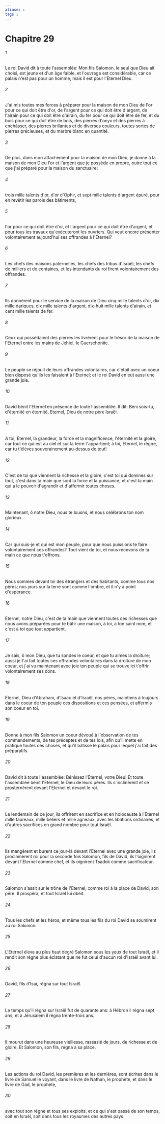```yaml
---
aliases : 
tags : 
---
```


# Chapitre 29

###### 1
Le roi David dit à toute l'assemblée: Mon fils Salomon, le seul que Dieu ait choisi, est jeune et d'un âge faible, et l'ouvrage est considérable, car ce palais n'est pas pour un homme, mais il est pour l'Eternel Dieu.
###### 2
J'ai mis toutes mes forces à préparer pour la maison de mon Dieu de l'or pour ce qui doit être d'or, de l'argent pour ce qui doit être d'argent, de l'airain pour ce qui doit être d'airain, du fer pour ce qui doit être de fer, et du bois pour ce qui doit être de bois, des pierres d'onyx et des pierres à enchâsser, des pierres brillantes et de diverses couleurs, toutes sortes de pierres précieuses, et du marbre blanc en quantité.
###### 3
De plus, dans mon attachement pour la maison de mon Dieu, je donne à la maison de mon Dieu l'or et l'argent que je possède en propre, outre tout ce que j'ai préparé pour la maison du sanctuaire:
###### 4
trois mille talents d'or, d'or d'Ophir, et sept mille talents d'argent épuré, pour en revêtir les parois des bâtiments,
###### 5
l'or pour ce qui doit être d'or, et l'argent pour ce qui doit être d'argent, et pour tous les travaux qu'exécuteront les ouvriers. Qui veut encore présenter volontairement aujourd'hui ses offrandes à l'Eternel?
###### 6
Les chefs des maisons paternelles, les chefs des tribus d'Israël, les chefs de milliers et de centaines, et les intendants du roi firent volontairement des offrandes.
###### 7
Ils donnèrent pour le service de la maison de Dieu cinq mille talents d'or, dix mille dariques, dix mille talents d'argent, dix-huit mille talents d'airain, et cent mille talents de fer.
###### 8
Ceux qui possédaient des pierres les livrèrent pour le trésor de la maison de l'Eternel entre les mains de Jehiel, le Guerschonite.
###### 9
Le peuple se réjouit de leurs offrandes volontaires, car c'était avec un coeur bien disposé qu'ils les faisaient à l'Eternel; et le roi David en eut aussi une grande joie.
###### 10
David bénit l'Eternel en présence de toute l'assemblée. Il dit: Béni sois-tu, d'éternité en éternité, Eternel, Dieu de notre père Israël.
###### 11
A toi, Eternel, la grandeur, la force et la magnificence, l'éternité et la gloire, car tout ce qui est au ciel et sur la terre t'appartient; à toi, Eternel, le règne, car tu t'élèves souverainement au-dessus de tout!
###### 12
C'est de toi que viennent la richesse et la gloire, c'est toi qui domines sur tout, c'est dans ta main que sont la force et la puissance, et c'est ta main qui a le pouvoir d'agrandir et d'affermir toutes choses.
###### 13
Maintenant, ô notre Dieu, nous te louons, et nous célébrons ton nom glorieux.
###### 14
Car qui suis-je et qui est mon peuple, pour que nous puissions te faire volontairement ces offrandes? Tout vient de toi, et nous recevons de ta main ce que nous t'offrons.
###### 15
Nous sommes devant toi des étrangers et des habitants, comme tous nos pères; nos jours sur la terre sont comme l'ombre, et il n'y a point d'espérance.
###### 16
Eternel, notre Dieu, c'est de ta main que viennent toutes ces richesses que nous avons préparées pour te bâtir une maison, à toi, à ton saint nom, et c'est à toi que tout appartient.
###### 17
Je sais, ô mon Dieu, que tu sondes le coeur, et que tu aimes la droiture; aussi je t'ai fait toutes ces offrandes volontaires dans la droiture de mon coeur, et j'ai vu maintenant avec joie ton peuple qui se trouve ici t'offrir volontairement ses dons.
###### 18
Eternel, Dieu d'Abraham, d'Isaac et d'Israël, nos pères, maintiens à toujours dans le coeur de ton peuple ces dispositions et ces pensées, et affermis son coeur en toi.
###### 19
Donne à mon fils Salomon un coeur dévoué à l'observation de tes commandements, de tes préceptes et de tes lois, afin qu'il mette en pratique toutes ces choses, et qu'il bâtisse le palais pour lequel j'ai fait des préparatifs.
###### 20
David dit à toute l'assemblée: Bénissez l'Eternel, votre Dieu! Et toute l'assemblée bénit l'Eternel, le Dieu de leurs pères. Ils s'inclinèrent et se prosternèrent devant l'Eternel et devant le roi.
###### 21
Le lendemain de ce jour, ils offrirent en sacrifice et en holocauste à l'Eternel mille taureaux, mille béliers et mille agneaux, avec les libations ordinaires, et d'autres sacrifices en grand nombre pour tout Israël.
###### 22
Ils mangèrent et burent ce jour-là devant l'Eternel avec une grande joie, ils proclamèrent roi pour la seconde fois Salomon, fils de David, ils l'oignirent devant l'Eternel comme chef, et ils oignirent Tsadok comme sacrificateur.
###### 23
Salomon s'assit sur le trône de l'Eternel, comme roi à la place de David, son père. Il prospéra, et tout Israël lui obéit.
###### 24
Tous les chefs et les héros, et même tous les fils du roi David se soumirent au roi Salomon.
###### 25
L'Eternel éleva au plus haut degré Salomon sous les yeux de tout Israël, et il rendit son règne plus éclatant que ne fut celui d'aucun roi d'Israël avant lui.
###### 26
David, fils d'Isaï, régna sur tout Israël.
###### 27
Le temps qu'il régna sur Israël fut de quarante ans: à Hébron il régna sept ans, et à Jérusalem il régna trente-trois ans.
###### 28
Il mourut dans une heureuse vieillesse, rassasié de jours, de richesse et de gloire. Et Salomon, son fils, régna à sa place.
###### 29
Les actions du roi David, les premières et les dernières, sont écrites dans le livre de Samuel le voyant, dans le livre de Nathan, le prophète, et dans le livre de Gad, le prophète,
###### 30
avec tout son règne et tous ses exploits, et ce qui s'est passé de son temps, soit en Israël, soit dans tous les royaumes des autres pays.
